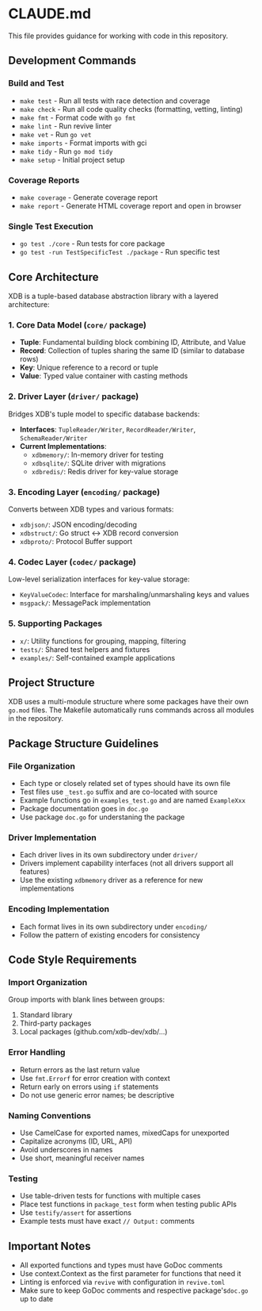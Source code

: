 # CLAUDE.md

This file provides guidance for working with code in this repository.

## Development Commands

### Build and Test

- `make test` - Run all tests with race detection and coverage
- `make check` - Run all code quality checks (formatting, vetting, linting)
- `make fmt` - Format code with `go fmt`
- `make lint` - Run revive linter
- `make vet` - Run `go vet`
- `make imports` - Format imports with gci
- `make tidy` - Run `go mod tidy`
- `make setup` - Initial project setup

### Coverage Reports

- `make coverage` - Generate coverage report
- `make report` - Generate HTML coverage report and open in browser

### Single Test Execution

- `go test ./core` - Run tests for core package
- `go test -run TestSpecificTest ./package` - Run specific test

## Core Architecture

XDB is a tuple-based database abstraction library with a layered architecture:

### 1. Core Data Model (`core/` package)

- **Tuple**: Fundamental building block combining ID, Attribute, and Value
- **Record**: Collection of tuples sharing the same ID (similar to database rows)
- **Key**: Unique reference to a record or tuple
- **Value**: Typed value container with casting methods

### 2. Driver Layer (`driver/` package)

Bridges XDB's tuple model to specific database backends:

- **Interfaces**: `TupleReader/Writer`, `RecordReader/Writer`, `SchemaReader/Writer`
- **Current Implementations**:
  - `xdbmemory/`: In-memory driver for testing
  - `xdbsqlite/`: SQLite driver with migrations
  - `xdbredis/`: Redis driver for key-value storage

### 3. Encoding Layer (`encoding/` package)

Converts between XDB types and various formats:

- `xdbjson/`: JSON encoding/decoding
- `xdbstruct/`: Go struct ↔ XDB record conversion
- `xdbproto/`: Protocol Buffer support

### 4. Codec Layer (`codec/` package)

Low-level serialization interfaces for key-value storage:

- `KeyValueCodec`: Interface for marshaling/unmarshaling keys and values
- `msgpack/`: MessagePack implementation

### 5. Supporting Packages

- `x/`: Utility functions for grouping, mapping, filtering
- `tests/`: Shared test helpers and fixtures
- `examples/`: Self-contained example applications

## Project Structure

XDB uses a multi-module structure where some packages have their own `go.mod` files. The Makefile automatically runs commands across all modules in the repository.

## Package Structure Guidelines

### File Organization

- Each type or closely related set of types should have its own file
- Test files use `_test.go` suffix and are co-located with source
- Example functions go in `examples_test.go` and are named `ExampleXxx`
- Package documentation goes in `doc.go`
- Use package `doc.go` for understaning the package

### Driver Implementation

- Each driver lives in its own subdirectory under `driver/`
- Drivers implement capability interfaces (not all drivers support all features)
- Use the existing `xdbmemory` driver as a reference for new implementations

### Encoding Implementation

- Each format lives in its own subdirectory under `encoding/`
- Follow the pattern of existing encoders for consistency

## Code Style Requirements

### Import Organization

Group imports with blank lines between groups:

1. Standard library
2. Third-party packages
3. Local packages (github.com/xdb-dev/xdb/...)

### Error Handling

- Return errors as the last return value
- Use `fmt.Errorf` for error creation with context
- Return early on errors using `if` statements
- Do not use generic error names; be descriptive

### Naming Conventions

- Use CamelCase for exported names, mixedCaps for unexported
- Capitalize acronyms (ID, URL, API)
- Avoid underscores in names
- Use short, meaningful receiver names

### Testing

- Use table-driven tests for functions with multiple cases
- Place test functions in `package_test` form when testing public APIs
- Use `testify/assert` for assertions
- Example tests must have exact `// Output:` comments

## Important Notes

- All exported functions and types must have GoDoc comments
- Use context.Context as the first parameter for functions that need it
- Linting is enforced via `revive` with configuration in `revive.toml`
- Make sure to keep GoDoc comments and respective package's`doc.go` up to date
